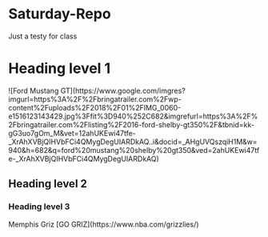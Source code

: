 # Saturday-Repo
Just a testy for class
<h1>Heading level 1</h1>
![Ford Mustang GT](https://www.google.com/imgres?imgurl=https%3A%2F%2Fbringatrailer.com%2Fwp-content%2Fuploads%2F2018%2F01%2FIMG_0060-e1516123143429.jpg%3Ffit%3D940%252C682&imgrefurl=https%3A%2F%2Fbringatrailer.com%2Flisting%2F2016-ford-shelby-gt350%2F&tbnid=kk-gG3uo7gOm_M&vet=12ahUKEwi47tfe-_XrAhXVBjQIHVbFCi4QMygDegUIARDkAQ..i&docid=_AHgUVQszqiH1M&w=940&h=682&q=ford%20mustang%20shelby%20gt350&ved=2ahUKEwi47tfe-_XrAhXVBjQIHVbFCi4QMygDegUIARDkAQ)
<h2>Heading level 2</h2>
<h3>Heading level 3</h3>
Memphis Griz [GO GRIZ](https://www.nba.com/grizzlies/)

